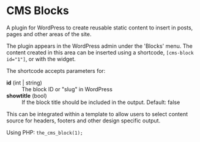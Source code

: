 # CMS Blocks

A plugin for WordPress to create reusable static content to insert in posts,
pages and other areas of the site.

The plugin appears in the WordPress admin under the 'Blocks'
menu. The content created in this area can be inserted using a shortcode,
`[cms-block id="1"]`, or with the widget.

The shortcode accepts parameters for:

<dl>
  <dt><strong>id</strong> (int | string)</dt>
  <dd>The block ID or "slug" in WordPress</dd>

  <dt><strong>showtitle</strong> (bool)</dt>
  <dd>If the block title should be included in the output. Default: false</dd>
</dl>

This can be integrated within a template to allow users to select content
source for headers, footers and other design specific output.

Using PHP: `the_cms_block(1);`
